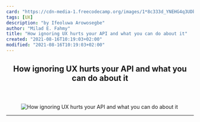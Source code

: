 ```yaml
---
card: "https://cdn-media-1.freecodecamp.org/images/1*8c333d_YNEHG4q3UDb1wTA.jpeg"
tags: [UX]
description: "by Ifeoluwa Arowosegbe"
author: "Milad E. Fahmy"
title: "How ignoring UX hurts your API and what you can do about it"
created: "2021-08-16T10:19:03+02:00"
modified: "2021-08-16T10:19:03+02:00"
---
```

<div class="site-wrapper">
<main id="site-main" class="site-main outer">
<div class="inner">
<article class="post-full post tag-ux tag-tech tag-web-development tag-programming tag-api ">
<header class="post-full-header">
<h1 class="post-full-title">How ignoring UX hurts your API and what you can do about it</h1>
</header>
<figure class="post-full-image">
<picture>
<source media="(max-width: 700px)" sizes="1px" srcset="data:image/gif;base64,R0lGODlhAQABAIAAAAAAAP///yH5BAEAAAAALAAAAAABAAEAAAIBRAA7 1w">
<source media="(min-width: 701px)" sizes="(max-width: 800px) 400px,
(max-width: 1170px) 700px,
1400px" srcset="https://cdn-media-1.freecodecamp.org/images/1*8c333d_YNEHG4q3UDb1wTA.jpeg 300w,
https://cdn-media-1.freecodecamp.org/images/1*8c333d_YNEHG4q3UDb1wTA.jpeg 600w,
https://cdn-media-1.freecodecamp.org/images/1*8c333d_YNEHG4q3UDb1wTA.jpeg 1000w,
https://cdn-media-1.freecodecamp.org/images/1*8c333d_YNEHG4q3UDb1wTA.jpeg 2000w">
<img onerror="this.style.display='none'" src="https://cdn-media-1.freecodecamp.org/images/1*8c333d_YNEHG4q3UDb1wTA.jpeg" alt="How ignoring UX hurts your API and what you can do about it">
</picture>
</figure>
<section class="post-full-content">
<div class="post-content medium-migrated-article">
</div>
<hr>
</section>
</article>
</div>
</main>
</div>
<!-- Google Tag Manager (noscript) -->
<!-- End Google Tag Manager (noscript) -->
